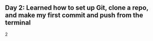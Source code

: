 ## Day 2: Learned how to set up Git, clone a repo, and make my first commit and push from the terminal
2

